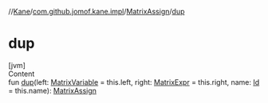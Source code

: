 //[Kane](../../index.md)/[com.github.jomof.kane.impl](../index.md)/[MatrixAssign](index.md)/[dup](dup.md)



# dup  
[jvm]  
Content  
fun [dup](dup.md)(left: [MatrixVariable](../-matrix-variable/index.md) = this.left, right: [MatrixExpr](../../com.github.jomof.kane/-matrix-expr/index.md) = this.right, name: [Id](../index.md#%5Bcom.github.jomof.kane.impl%2FId%2F%2F%2FPointingToDeclaration%2F%5D%2FClasslikes%2F-1631018524) = this.name): [MatrixAssign](index.md)  



